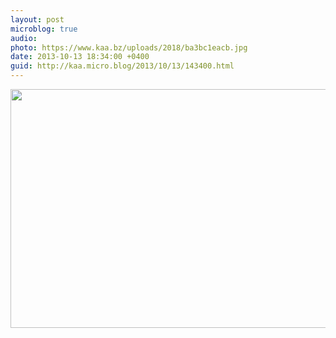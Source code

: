 ```yaml
---
layout: post
microblog: true
audio: 
photo: https://www.kaa.bz/uploads/2018/ba3bc1eacb.jpg
date: 2013-10-13 18:34:00 +0400
guid: http://kaa.micro.blog/2013/10/13/143400.html
---
```

<img src="https://www.kaa.bz/uploads/2018/ba3bc1eacb.jpg" alt="" width="840" height="382" class="alignnone size-full wp-image-1001" />
